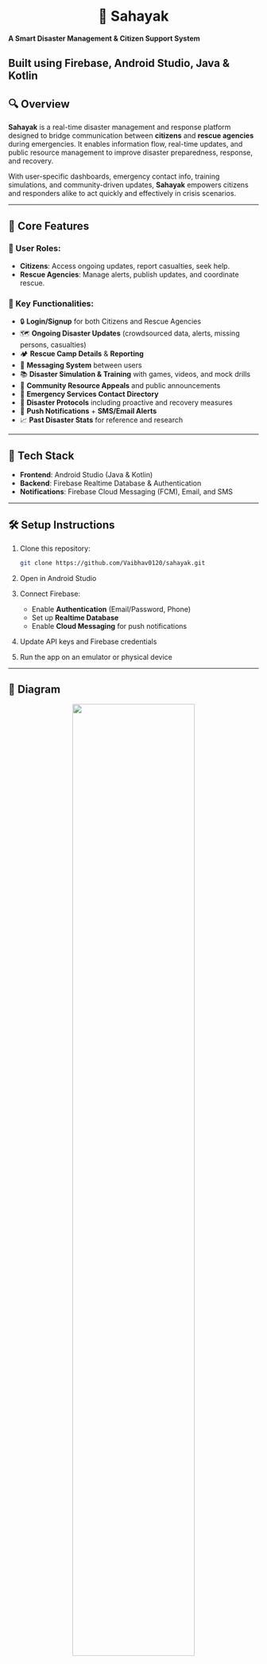 <h1 align="center">🛟 Sahayak</h1>

**A Smart Disaster Management & Citizen Support System**

Built using **Firebase**, **Android Studio**, **Java & Kotlin**
---

## 🔍 Overview

**Sahayak** is a real-time disaster management and response platform designed to bridge communication between **citizens** and **rescue agencies** during emergencies. It enables information flow, real-time updates, and public resource management to improve disaster preparedness, response, and recovery.

With user-specific dashboards, emergency contact info, training simulations, and community-driven updates, **Sahayak** empowers citizens and responders alike to act quickly and effectively in crisis scenarios.

---

## 🎯 Core Features

### 👥 User Roles:
- **Citizens**: Access ongoing updates, report casualties, seek help.
- **Rescue Agencies**: Manage alerts, publish updates, and coordinate rescue.

### 📲 Key Functionalities:
- 🔒 **Login/Signup** for both Citizens and Rescue Agencies  
- 🗺️ **Ongoing Disaster Updates** (crowdsourced data, alerts, missing persons, casualties)  
- 🏕️ **Rescue Camp Details** & **Reporting**  
- 💬 **Messaging System** between users  
- 📚 **Disaster Simulation & Training** with games, videos, and mock drills  
- 🧠 **Community Resource Appeals** and public announcements  
- 📑 **Emergency Services Contact Directory**  
- 🔄 **Disaster Protocols** including proactive and recovery measures  
- 🔔 **Push Notifications** + **SMS/Email Alerts**  
- 📈 **Past Disaster Stats** for reference and research  

---

## 🔧 Tech Stack

- **Frontend**: Android Studio (Java & Kotlin)
- **Backend**: Firebase Realtime Database & Authentication
- **Notifications**: Firebase Cloud Messaging (FCM), Email, and SMS

---

## 🛠️ Setup Instructions

1. Clone this repository:
   ```bash
   git clone https://github.com/Vaibhav0120/sahayak.git
   ```
2. Open in Android Studio

3. Connect Firebase:
   - Enable **Authentication** (Email/Password, Phone)
   - Set up **Realtime Database**
   - Enable **Cloud Messaging** for push notifications

4. Update API keys and Firebase credentials

5. Run the app on an emulator or physical device

---

## 📸 Diagram

 <p align="center">
  <img src="https://github.com/user-attachments/assets/42ede4a3-247a-4483-ba4a-6ef8717489eb" width="70%" height="70%">
 </p>

## 🖼️ Screenshots

<p align="center">

<h3>🧑‍💻 User Dashboard</h3>
<img src="https://github.com/user-attachments/assets/8e45bd69-9493-4796-aff3-eaed038e58cc" width="50%"/>

<h3>🧑‍🚒 Agent Dashboard</h3>
<img src="https://github.com/user-attachments/assets/01a74bd9-2b94-4193-849b-6dd7a72e84ce" width="50%"/>

<h3>🔍 Prediction Page</h3>
<img src="https://github.com/user-attachments/assets/12e68a77-4e28-4696-97fb-97b64473c519" width="50%"/>

<h3>🗺️ Live Map Page</h3>
<img src="https://github.com/user-attachments/assets/8050d3cb-f98c-45ee-8983-47de4fe5c2ad" width="50%"/>

</p>
